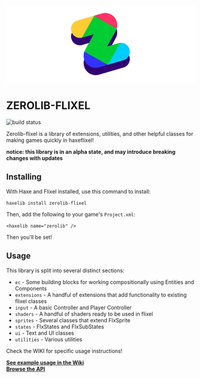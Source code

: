 ![zerolib logo](https://raw.githubusercontent.com/01010111/zerolib/storage/zerolib.png)

# ZEROLIB-FLIXEL

![build status](https://api.travis-ci.org/01010111/zerolib-flixel.png)

Zerolib-flixel is a library of extensions, utilities, and other helpful classes for making games quickly in haxeflixel!

**notice: this library is in an alpha state, and may introduce breaking changes with updates**

## Installing
With Haxe and Flixel installed, use this command to install:
```
haxelib install zerolib-flixel
``` 
Then, add the following to your game's `Project.xml`:
```
<haxelib name="zerolib" />
```
Then you'll be set!

## Usage
This library is split into several distinct sections:
- `ec` - Some building blocks for working compositionally using Entities and Components
- `extensions` - A handful of extensions that add functionality to existing flixel classes
- `input` - A basic Controller and Player Controller
- `shaders` - A handful of shaders ready to be used in flixel
- `sprites` - Several classes that extend FlxSprite
- `states` - FlxStates and FlxSubStates
- `ui` - Text and UI classes
- `utilities` - Various utilities

Check the WIKI for specific usage instructions!

**[See example usage in the Wiki](https://github.com/01010111/zerolib-flixel/wiki)**  
**[Browse the API](http://01010111.com/zerolib/)**